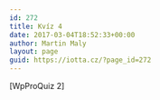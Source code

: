 ```yaml
---
id: 272
title: Kvíz 4
date: 2017-03-04T18:52:33+00:00
author: Martin Maly
layout: page
guid: https://iotta.cz/?page_id=272
---
```

[WpProQuiz 2]